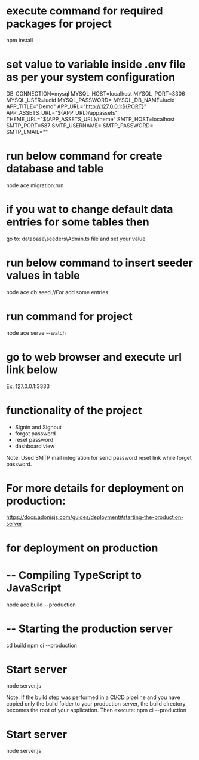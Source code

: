 # execute command for required packages for project
npm install

# set value to variable inside .env file as per your system configuration
DB_CONNECTION=mysql
MYSQL_HOST=localhost
MYSQL_PORT=3306
MYSQL_USER=lucid
MYSQL_PASSWORD=
MYSQL_DB_NAME=lucid
APP_TITLE="Demo"
APP_URL="http://127.0.0.1:${PORT}"
APP_ASSETS_URL="${APP_URL}/appassets"
THEME_URL="${APP_ASSETS_URL}/theme"
SMTP_HOST=localhost
SMTP_PORT=587
SMTP_USERNAME=<username>
SMTP_PASSWORD=<password>
SMTP_EMAIL=""

# run below command for create database and table
node ace migration:run

# if you wat to change default data entries for some tables then
go to: database\seeders\Admin.ts file and set your value

# run below command to insert seeder values in table
node ace db:seed //For add some entries

# run command for project
node ace serve --watch

# go to web browser and execute url link below
Ex: 127.0.0.1:3333

# functionality of the project
- Signin and Signout
- forgot password
- reset password
- dashboard view

Note: Used SMTP mail integration for send password reset link while forget password. 

# For more details for deployment on production:
https://docs.adonisjs.com/guides/deployment#starting-the-production-server

  # for deployment on production
  # -- Compiling TypeScript to JavaScript
  node ace build --production

  # -- Starting the production server
  cd build
  npm ci --production

  # Start server
  node server.js

  Note: If the build step was performed in a CI/CD pipeline and you have copied only the build folder to your production server, the build directory becomes the root of your application. Then execute:
  npm ci --production

  # Start server
  node server.js


